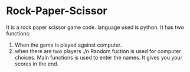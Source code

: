 # Rock-Paper-Scissor

It is a rock paper scissor game code.
language used is python.
It has two functions:
  1) When  the game is played against computer.
  2) when there are two players ./n
Random fuction is used for computer choices.
Main functions is used to enter the names. 
It gives you your scores in the end.

